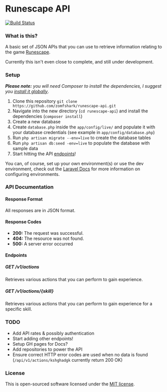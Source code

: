 Runescape API
======================

[![Build Status](https://travis-ci.org/zomfshark/runescape-api.png?branch=master)](https://travis-ci.org/zomfshark/runescape-api)

### What is this?

A basic set of JSON APIs that you can use to retrieve information relating to the game [Runescape](http://runescape.com).

Currently this isn't even close to complete, and still under development.

### Setup

_**Please note:** you will need Composer to install the dependencies, I suggest you [install it globally](http://getcomposer.org/doc/00-intro.md#globally)_.

1. Clone this repository `git clone https://github.com/zomfshark/runescape-api.git`
2. Navigate into the new directory (`cd runescape-api`) and install the dependencies (`composer install`)
3. Create a new database
4. Create `database.php` inside the `app/config/live/` and populate it with your database credentials (see example in `app/config/database.php`)
5. Run `php artisan migrate --env=live` to create the database tables
6. Run `php artisan db:seed -env=live` to populate the database with sample data
7. Start hitting the API [endpoints](#endpoints)!

You can, of course, set up your own environment(s) or use the dev environment, check out the [Laravel Docs](http://laravel.com/docs/configuration#environment-configuration) for more information on configuring environments.

### API Documentation

#### Response Format

All responses are in JSON format.

#### Response Codes

- **200:** The request was successful.
- **404:** The resource was not found.
- **500:** A server error occurred

#### Endpoints

##### GET /v1/actions

Retrieves various actions that you can perform to gain experience.

##### GET /v1/actions/{skill}

Retrieves various actions that you can perform to gain experience for a specific skill.

### TODO

- Add API rates & possibly authentication
- Start adding other endpoints!
- Setup GH pages for Docs?
- Add repositories to power the API
- Ensure correct HTTP error codes are used when no data is found (`/api/v1/actions/kshghadgk` currently return 200 OK)

### License

This is open-sourced software licensed under the [MIT license](http://beingtomgreen.mit-license.org/).